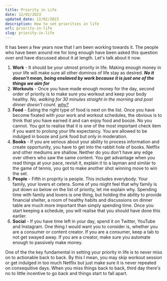 ```yaml
---
title: Priority in Life
date: 12/02/2023
updated_date: 12/02/2023
description: How to set priorities in life
url: priority-in-life
slug: priority-in-life
---
```


It has been a few years now that I am been working towards it. The people who have been around me for long enough have been asked this question over and have discussed about it at length.
Let's talk about it now.
1. **Work** - It should be your utmost priority in life. Making enough money in your life will make sure all other dominos of life stay as desired. ***No it doesn't mean, being enslaved by work because it is just one of the things we aim for*** 
2. **Workouts** - Once you have made enough money for the day, second order of priority is to make sure you workout and keep your body healthy. *No, walking for 30 minutes straight in the morning and post dinner doesn't count. [why?](https://mohit.dev/thought/why-walking-is-not-an-exercise)*
3. **Food** - Eating the right type of food is next on the list. Once you have become fixated with your work and workout schedules, the obvious is to think that you have earned it and can enjoy food and booze. No you cannot. You got to realise that it is one of the most important check item if you want to prolong your life expectancy. You are allowed to be indulged in booze and junk food but only in moderation.
4. **Books** - If you are serious about your ability to process information and create opportunity, you have to get into the rabbit hole of books. Netflix and other mediums are shallow. Neither do you don't have any edge over others who saw the same content. You get advantage when you read things at your pace, revisit it, explain it to a layman and similar to the game of tennis, you got to make another shot winning move to win the set.
5. **People** - Fifth in proprity is people. This includes everybody. Your family, your lovers et cetera. Some of you might feel that why family is put down so below on the list of priority, let me explain why. Spending time with family and lovers is one thing, but holding the ability to provide financial shelter, a room of healthy habits and discussions on dinner table are much more important than simply spending time. Once you start keeping a schedule, you will realise that you should have done this earlier.
6. **Social** - If you have time left in your day, spend it on Twitter, YouTube and Instagram. One thing I would want you to consider is, whether you are a consumer or content creator. If you are a consumer, keep a tab to not get swayed away. If you are a creator, make sure you automate enough to passively make money.

One of the the key fundamental in setting your priority in life is to never miss on to actionable back to back. By this I mean, you may skip workout session or get indulged in too much Netflix but just make sure it is never repeated on consequitive days. When you miss things back to back, third day there's no to little incentive to go back and things start to fall apart.
